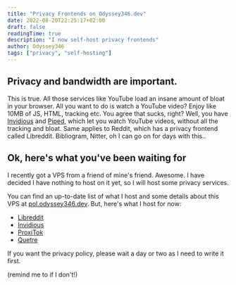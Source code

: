 ```yaml
---
title: "Privacy Frontends on Odyssey346.dev"
date: 2022-08-20T22:25:17+02:00
draft: false
readingTime: true
description: "I now self-host privacy frontends"
author: Odyssey346
tags: ["privacy", "self-hosting"]
---
```

## Privacy and bandwidth are important.
This is true. All those services like YouTube load an insane amount of bloat in your browser. All you want to do is watch a YouTube video? Enjoy like 10MB of JS, HTML, tracking etc. You agree that sucks, right? Well, you have [Invidious](https://invidious.io) and [Piped](https://github.com/TeamPiped/piped), which let you watch YouTube videos, without all the tracking and bloat. Same applies to Reddit, which has a privacy frontend called Libreddit. Bibliogram, Nitter, oh I can go on for days with this..

## Ok, here's what you've been waiting for

I recently got a VPS from a friend of mine's friend. Awesome. I have decided I have nothing to host on it yet, so I will host some privacy services.

You can find an up-to-date list of what I host and some details about this VPS at [pol.odyssey346.dev](https://pol.odyssey346.dev). But, here's what I host for now:

- [Libreddit](https://lr.odyssey346.dev)
- [Invidious](https://inv.odyssey346.dev)
- [ProxiTok](https://proxitok.odyssey346.dev)
- [Quetre](https://quetre.odyssey346.dev)

If you want the privacy policy, please wait a day or two as I need to write it first.

(remind me to if I don't!)
<script src="https://giscus.app/client.js"
        data-repo="Odyssey346/Odyssey346.github.io"
        data-repo-id="R_kgDOHZ_ETQ"
        data-category="General"
        data-category-id="DIC_kwDOHZ_ETc4CQ0mr"
        data-mapping="pathname"
        data-strict="0"
        data-reactions-enabled="1"
        data-emit-metadata="0"
        data-input-position="top"
        data-theme="dark_dimmed"
        data-lang="en"
        data-loading="lazy"
        crossorigin="anonymous"
        async>
</script>